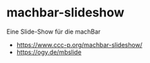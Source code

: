 # machbar-slideshow

Eine Slide-Show für die machBar

- https://www.ccc-p.org/machbar-slideshow/
- https://ogy.de/mbslide
